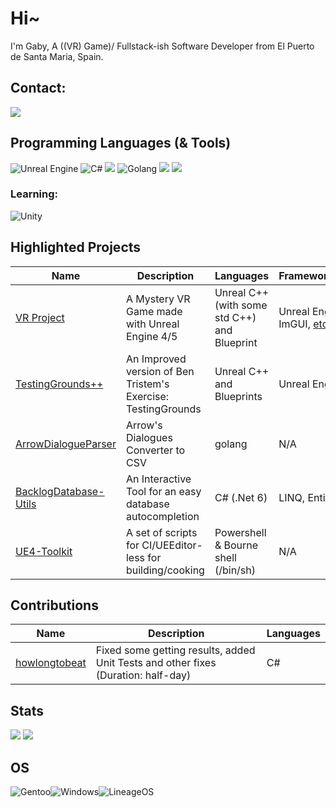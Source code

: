 # Hi~
I'm Gaby, A ((VR) Game)/ Fullstack-ish Software Developer from El Puerto de Santa Maria, Spain.

## Contact:
[![](https://img.shields.io/badge/LinkedIn-0077B5?style=for-the-badge&logo=linkedin&logoColor=white)](https://linkedin.com/in/gabuscuv)

## Programming Languages (& Tools)
![Unreal Engine](https://img.shields.io/badge/-Unreal%20Engine-313131?style=for-the-badge&logo=unreal-engine&logoColor=white) ![C#](https://img.shields.io/badge/C%23-239120?style=for-the-badge&logo=c-sharp&logoColor=white) ![](https://img.shields.io/badge/C%2B%2B-00599C?style=for-the-badge&logo=c%2B%2B&logoColor=white) ![Golang](https://img.shields.io/badge/Go-00ADD8?style=for-the-badge&logo=go&logoColor=white) ![](https://img.shields.io/badge/Node.js-339933?style=for-the-badge&logo=nodedotjs&logoColor=white) ![](https://img.shields.io/badge/JavaScript-323330?style=for-the-badge&logo=javascript&logoColor=F7DF1E)

### Learning: 
![Unity](https://img.shields.io/badge/Unity-100000?style=for-the-badge&logo=unity&logoColor=white)

## Highlighted Projects
|Name | Description | Languages | Framework/Engine/Libs |
|------|-------|------| ----- |
| [VR Project](https://github.com/gabuscuv/VRProjectLiteForRecruiter-HR) | A Mystery VR Game made with Unreal Engine 4/5 | Unreal C++ (with some std C++) and Blueprint | Unreal Engine, FMOD, ImGUI, [etc...](https://github.com/gabuscuv/VRProjectLiteForRecruiter-HR#libraries-tools)|
| [TestingGrounds++](https://github.com/gabuscuv/TestingGrounds-Public) | An Improved version of Ben Tristem's Exercise: TestingGrounds  | Unreal C++ and Blueprints | Unreal Engine |
| [ArrowDialogueParser](https://github.com/gabuscuv/ArrowDialogueParser)| Arrow's Dialogues Converter to CSV | golang | N/A |
| [BacklogDatabase-Utils](https://github.com/gabuscuv/BacklogDatabase-Utils)| An Interactive Tool for an easy database autocompletion | C# (.Net 6) | LINQ, EntityFramework |
| [UE4-Toolkit](https://github.com/gabuscuv/UE4-Toolkit-Public) | A set of scripts for CI/UEEditor-less for building/cooking | Powershell & Bourne shell (/bin/sh) | N/A |


## Contributions
|Name | Description | Languages |
|------|-------|------|
|[howlongtobeat](https://github.com/jameslieu/howlongtobeat/pull/3#issue-1361222844 ) | Fixed some getting results, added Unit Tests and other fixes (Duration: half-day) | C# |

## Stats
![](https://github-profile-trophy.vercel.app/?username=gabuscuv)
![](https://github-readme-stats.vercel.app/api/top-langs/?username=gabuscuv)

## OS
![Gentoo](https://img.shields.io/badge/Gentoo-54487A?style=for-the-badge&logo=gentoo&logoColor=white)![Windows](https://img.shields.io/badge/Windows-0078D6?style=for-the-badge&logo=windows&logoColor=white)![LineageOS](https://img.shields.io/badge/lineageos-167C80?style=for-the-badge&logo=lineageos&logoColor=white)
